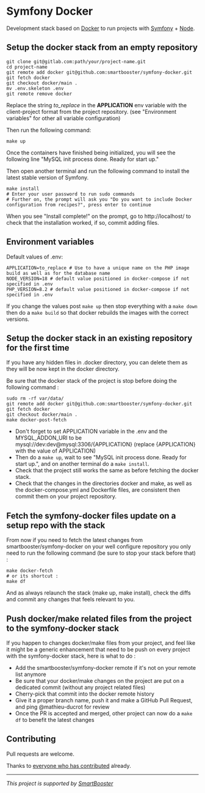 # Symfony Docker

Development stack based on [Docker](https://www.docker.com/) to run projects with [Symfony](https://symfony.com) + [Node](https://nodejs.org/fr).

## Setup the docker stack from an empty repository

```shell
git clone git@gitlab.com:path/your/project-name.git
cd project-name
git remote add docker git@github.com:smartbooster/symfony-docker.git
git fetch docker
git checkout docker/main .
mv .env.skeleton .env
git remote remove docker
```

Replace the string *to_replace* in the **APPLICATION** env variable with the client-project format from the project repository.
(see "Environment variables" for other all variable configuration)

Then run the following command:
```shell
make up
```

Once the containers have finished being initialized, you will see the following line "MySQL init process done. Ready for start up."

Then open another terminal and run the following command to install the latest stable version of Symfony.

```shell
make install
# Enter your user password to run sudo commands
# Further on, the prompt will ask you "Do you want to include Docker configuration from recipes?", press enter to continue
```

When you see "Install complete!" on the prompt, go to http://localhost/ to check that the installation worked, if so, commit adding files.

## Environment variables

Default values of .env:

```dotenv
APPLICATION=to_replace # Use to have a unique name on the PHP image build as well as for the database name
NODE_VERSION=18 # default value positioned in docker-compose if not specified in .env
PHP_VERSION=8.2 # default value positioned in docker-compose if not specified in .env
```

If you change the values post `make up` then stop everything with a `make down` then do a `make build` so that docker rebuilds the images with the correct versions.

## Setup the docker stack in an existing repository for the first time

If you have any hidden files in .docker directory, you can delete them as they will be now kept in the docker directory.

Be sure that the docker stack of the project is stop before doing the following command :

```shell
sudo rm -rf var/data/
git remote add docker git@github.com:smartbooster/symfony-docker.git
git fetch docker
git checkout docker/main .
make docker-post-fetch
```

- Don't forget to set APPLICATION variable in the .env and the MYSQL_ADDON_URI to be mysql://dev:dev@mysql:3306/{APPLICATION} (replace {APPLICATION} with the value of APPLICATION)
- Then do a `make up`, wait to see "MySQL init process done. Ready for start up.", and on another terminal do a `make install`.
- Check that the project still works the same as before fetching the docker stack.
- Check that the changes in the directories docker and make, as well as the docker-compose.yml and Dockerfile files, are consistent then commit them on your project repository.

## Fetch the symfony-docker files update on a setup repo with the stack

From now if you need to fetch the latest changes from smartbooster/symfony-docker on your well configure repository you only need to run the following command (be sure to stop your stack before that) :

```shell
make docker-fetch 
# or its shortcut : 
make df
```

And as always relaunch the stack (make up, make install), check the diffs and commit any changes that feels relevant to you.

## Push docker/make related files from the project to the symfony-docker stack

If you happen to changes docker/make files from your project, and feel like it might be a generic enhancement that need to be push on every project with the symfony-docker stack, here is what to do :

- Add the smartbooster/symfony-docker remote if it's not on your remote list anymore
- Be sure that your docker/make changes on the project are put on a dedicated commit (without any project related files)
- Cherry-pick that commit into the docker remote history
- Give it a proper branch name, push it and make a GitHub Pull Request, and ping @mathieu-ducrot for review
- Once the PR is accepted and merged, other project can now do a `make df` to benefit the latest changes

## Contributing

Pull requests are welcome.

Thanks to [everyone who has contributed](https://github.com/smartbooster/symfony-docker/contributors) already.

---

*This project is supported by [SmartBooster](https://www.smartbooster.io)*

